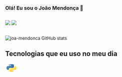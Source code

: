 ### Olá! Eu sou o João Mendonça 👋
##
<a href = "mailto:joaok81mendonca@hotmail.com"><img src="https://img.shields.io/badge/-Gmail-%23333?style=for-the-badge&logo=gmail&logoColor=white" target="_blank"></a>
<a href="www.linkedin.com/in/jao-mendonca" target="_blank"><img src="https://img.shields.io/badge/-LinkedIn-%230077B5?style=for-the-badge&logo=linkedin&logoColor=white" target="_blank"></a>
##
![joa-mendonca GitHub stats](https://github-readme-stats.vercel.app/api?username=joa-mendonca&show_icons=true&theme=dark)
## Tecnologias que eu uso no meu dia
<div>
  <img align="center" alt="Joao-Python" height="30" width="40" src="https://raw.githubusercontent.com/devicons/devicon/master/icons/python/python-original.svg">
</div>
